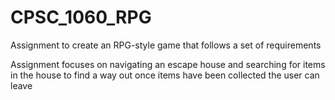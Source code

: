 # CPSC_1060_RPG
Assignment to create an RPG-style game that follows a set of requirements

Assignment focuses on navigating an escape house and searching for items in the house to find a way out
once items have been collected the user can leave
